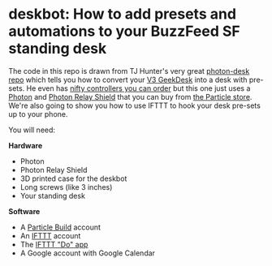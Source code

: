 # deskbot: How to add presets and automations to your BuzzFeed SF standing desk

The code in this repo is drawn from TJ Hunter's very great [photon-desk repo](https://github.com/Hypnopompia/photon-desk) which tells you how to convert your [V3 GeekDesk](http://www.geekdesk.com/geekdesk-v3-frame-only) into a desk with pre-sets. He even has [nifty controllers you can order](https://www.tindie.com/products/TJ_Hunter/photon-geekdesk-controller/) but this one just uses a [Photon](https://docs.particle.io/datasheets/photon-datasheet/) and [Photon Relay Shield](https://docs.particle.io/datasheets/photon-shields/#relay-shield) that you can buy from [the Particle store](http://store.particle.io). We're also going to show you how to use IFTTT to hook your desk pre-sets up to your phone.

You will need:

**Hardware**
- Photon
- Photon Relay Shield
- 3D printed case for the deskbot
- Long screws (like 3 inches)
- Your standing desk

**Software**
- A [Particle Build](http://build.particle.io) account
- An [IFTTT](https://ifttt.com) account
- The [IFTTT "Do" app](https://ifttt.com/products/do/button)
- A Google account with Google Calendar

